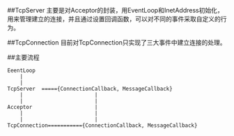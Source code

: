##TcpServer
主要是对Acceptor的封装，用EventLoop和InetAddress初始化，用来管理建立的连接，并且通过设置回调函数，可以对不同的事件采取自定义的行为。

##TcpConnection
目前对TcpConnection只实现了三大事件中建立连接的处理。

##主要流程

    EeentLoop
        |
        |
    TcpServer  ====={ConnectionCallback, MessageCallback}
        |                       |
        |                       |
    Acceptor                    |
        |                       |
        |                       |
    TcpConnection==========={ConnectionCallback, MessageCallback}

